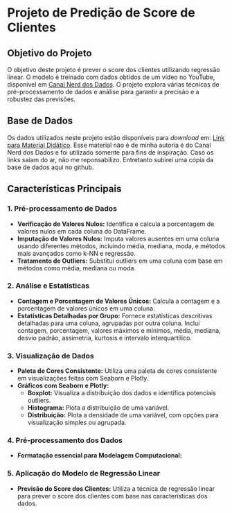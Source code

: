 # Projeto de Predição de Score de Clientes

## Objetivo do Projeto

O objetivo deste projeto é prever o score dos clientes utilizando regressão linear. O modelo é treinado com dados obtidos de um vídeo no YouTube, disponível em [Canal Nerd dos Dados](https://www.youtube.com/watch?v=lK8ANM7VkNU). O projeto explora várias técnicas de pré-processamento de dados e análise para garantir a precisão e a robustez das previsões.


## Base de Dados

Os dados utilizados neste projeto estão disponíveis para _download_ em: [Link para Material Didático](https://www.youtube.com/redirect?event=video_description&redir_token=QUFFLUhqbUxhRGFtZzZJT0hCVGowNUhTVXlqRk4wQkZhZ3xBQ3Jtc0tubGFGSG1iUkY1ZzB2Y1NLcThXdGRqb0I5QUttM08tUnNqdnpDSUsxRnJxY1poY1dQbElNYTJIeWlsQWFzS2NDbXFFbjJET1FRdXdocHo2cEZyMThQMGZ1MU9ENEcxUl9rUjVKTVd0N3pBM09xRlZmaw&q=https%3A%2F%2Fdocs.google.com%2Fuc%3Fexport%3Ddownload%26id%3D1TRX_JpDAhk-qtXZsZM-xJc43KCN287-E&v=lK8ANM7VkNU). Esse material não é de minha autoria é do Canal Nerd dos Dados e foi utilizado somente para fins de inspiração. Caso os links saiam do ar, não me reponsabilizo. Entretanto subirei uma cópia da base de dados aqui no github.


## Características Principais

### 1. Pré-processamento de Dados

- **Verificação de Valores Nulos:** Identifica e calcula a porcentagem de valores nulos em cada coluna do DataFrame.
- **Imputação de Valores Nulos:** Imputa valores ausentes em uma coluna usando diferentes métodos, incluindo média, mediana, moda, e métodos mais avançados como k-NN e regressão.
- **Tratamento de Outliers:** Substitui outliers em uma coluna com base em métodos como média, mediana ou moda.

### 2. Análise e Estatísticas

- **Contagem e Porcentagem de Valores Únicos:** Calcula a contagem e a porcentagem de valores únicos em uma coluna.
- **Estatísticas Detalhadas por Grupo:** Fornece estatísticas descritivas detalhadas para uma coluna, agrupadas por outra coluna. Inclui contagem, porcentagem, valores máximos e mínimos, média, mediana, desvio padrão, assimetria, kurtosis e intervalo interquartílico.

### 3. Visualização de Dados

- **Paleta de Cores Consistente:** Utiliza uma paleta de cores consistente em visualizações feitas com Seaborn e Plotly.
- **Gráficos com Seaborn e Plotly:**
  - **Boxplot:** Visualiza a distribuição dos dados e identifica potenciais outliers.
  - **Histograma:** Plota a distribuição de uma variável.
  - **Distribuição:** Plota a densidade de uma variável, com opções para visualização simples ou agrupada.

### 4. Pré-processamento dos Dados

- **Formatação essencial para Modelagem Computacional:** 

### 5. Aplicação do Modelo de Regressão Linear

- **Previsão do Score dos Clientes:** Utiliza a técnica de regressão linear para prever o score dos clientes com base nas características dos dados.
